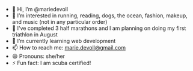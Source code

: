 - 👋 Hi, I’m @mariedevoll
- 👀 I’m interested in running, reading, dogs, the ocean, fashion, makeup, and music (not in any particular order)
- 🥇 I've completed 3 half marathons and I am planning on doing my first triathlon in August
- 🌱 I’m currently learning web development 
- 📫 How to reach me: marie.devoll@gmail.com
- 😄 Pronouns: she/her
- ⚡ Fun fact: I am scuba certified!

<!---
mariedevoll/mariedevoll is a ✨ special ✨ repository because its `README.md` (this file) appears on your GitHub profile.
You can click the Preview link to take a look at your changes.
--->
